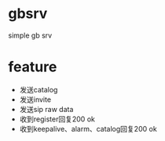 # gbsrv
simple gb srv

# feature
- 发送catalog
- 发送invite
- 发送sip raw data
- 收到register回复200 ok
- 收到keepalive、alarm、catalog回复200 ok
